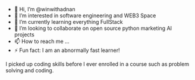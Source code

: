 - 👋 Hi, I’m @winwithadnan
- 👀 I’m interested in software engineering and WEB3 Space
- 🌱 I’m currently learning everything FullStack
- 💞️ I’m looking to collaborate on open source python marketing AI projects
- 📫 How to reach me ...
- ⚡ Fun fact: I am an abnormally fast learner!


I picked up coding skills before I ever enrolled in a course such as problem solving and coding.
